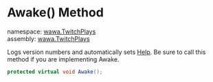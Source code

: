# Awake\(\) Method

namespace: [wawa\.TwitchPlays](../../wawa.TwitchPlays.md)<br />
assembly: [wawa\.TwitchPlays](../../../wawa.TwitchPlays.md)

Logs version numbers and automatically sets [Help](../../../wawa.TwitchPlays/wawa.TwitchPlays/Twitch\`1/Help.md)\.
Be sure to call this method if you are implementing Awake\.

```csharp
protected virtual void Awake();
```

